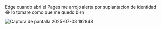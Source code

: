 Edge cuando abri el Pages me arrojo alerta por suplantacion de identidad 😂 lo tomare como que me quedo bien

![Captura de pantalla 2025-07-03 192848](https://github.com/user-attachments/assets/b132f4d1-95cd-4523-9f7e-b5bd337ef9ac)
